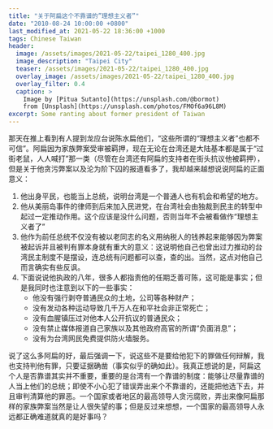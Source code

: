 ```yaml
---
title: "关于阿扁这个不靠谱的”理想主义者”"
date: "2010-08-24 10:00:00 +0800"
last_modified_at: 2021-05-22 18:36:00 +1000
tags: Chinese Taiwan
header:
  image: /assets/images/2021-05-22/taipei_1280_400.jpg
  image_description: "Taipei City"
  teaser: /assets/images/2021-05-22/taipei_1280_400.jpg
  overlay_image: /assets/images/2021-05-22/taipei_1280_400.jpg
  overlay_filter: 0.4
  caption: >
    Image by [Pitua Sutanto](https://unsplash.com/@bormot)
    from [Unsplash](https://unsplash.com/photos/FMOf6a96L8M)
excerpt: Some ranting about former president of Taiwan
---
```


那天在推上看到有人提到龙应台说陈水扁他们，“这些所谓的“理想主义者”也都不可信”。阿扁因为家族弊案受审被羁押，现在无论在台湾还是大陆基本都是属于“过街老鼠，人人喊打”那一类（尽管在台湾还有阿扁的支持者在街头抗议他被羁押），但是关于他贪污弊案以及沦为阶下囚的报道看多了，我却越来越想说说阿扁的正面意义：

1. 他出身平民，也能当上总统，说明台湾是一个普通人也有机会和希望的地方。
2. 他从美丽岛事件的律师到后来加入民进党，在台湾社会由独裁到民主的转型中起过一定推动作用。这个应该是没什么问题，否则当年不会被看做作“理想主义者了”
3. 他作为前任总统不仅没有被以老同志的名义用纳税人的钱养起来能够因为弊案被起诉并且被判有罪本身就有重大的意义：这说明他自己也曾出过力推动的台湾民主制度不是摆设，连总统有问题都可以查，查的出。当然，这点对他自己而言确实有些反讽。
4. 下面说说他执政的八年，很多人都指责他的任期乏善可陈，这可能是事实；但是我同时也注意到以下的一些事实：
    * 他没有强行剥夺普通民众的土地，公司等各种财产；
    * 没有发动各种运动导致几千万人在和平社会非正常死亡；
    * 没有血腥镇压过对他本人公开抗议的普通民众；
    * 没有禁止媒体报道自己家族以及其他政府高官的所谓“负面消息”；
    * 没有为台湾网民免费提供防火墙服务。

说了这么多阿扁的好，最后强调一下，说这些不是要给他犯下的罪做任何辩解，我也支持判他有罪，只要证据确凿（事实似乎的确如此）。我真正想说的是，阿扁这个人是否靠谱其实并不重要，重要的是台湾有一个靠谱的制度：能够让尽量靠谱的人当上他们的总统；即使不小心犯了错误弄出来个不靠谱的，还能把他选下去，并且审判清算他的罪恶。一个国家或者地区的最高领导人贪污腐败，弄出来像阿扁那样的家族弊案当然是让人很失望的事；但是反过来想想，一个国家的最高领导人永远都正确难道就真的是好事吗？
